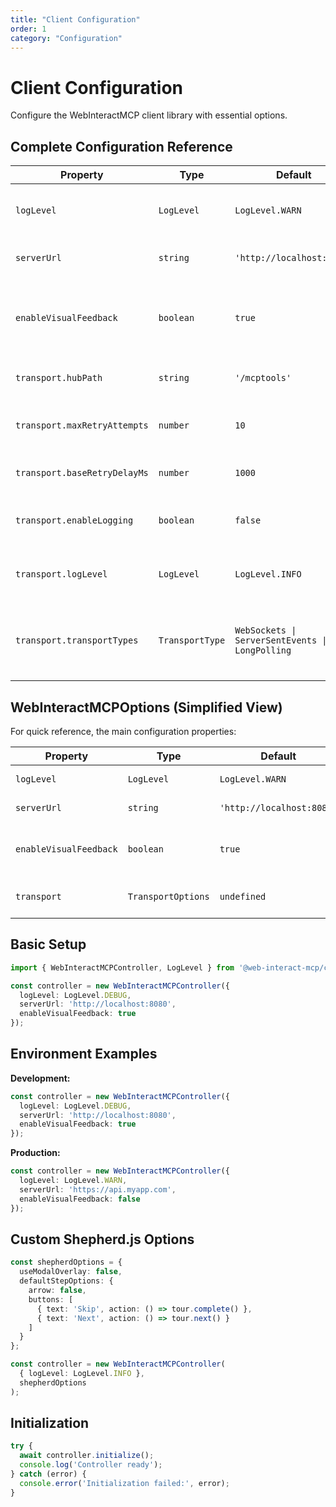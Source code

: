 ```yaml
---
title: "Client Configuration"
order: 1
category: "Configuration"
---
```


# Client Configuration

Configure the WebInteractMCP client library with essential options.

## Complete Configuration Reference

| Property | Type | Default | Possible Values | Description |
|----------|------|---------|-----------------|-------------|
| `logLevel` | `LogLevel` | `LogLevel.WARN` | TRACE(0), DEBUG(1), INFO(2), WARN(3), ERROR(4), FATAL(5), OFF(6) | Logging verbosity level |
| `serverUrl` | `string` | `'http://localhost:8080'` | Valid URLs (http/https) | MCP server endpoint URL |
| `enableVisualFeedback` | `boolean` | `true` | true/false | Enable visual feedback for automated actions |
| `transport.hubPath` | `string` | `'/mcptools'` | Valid paths | SignalR hub endpoint path |
| `transport.maxRetryAttempts` | `number` | `10` | 1-100 | Maximum connection retry attempts |
| `transport.baseRetryDelayMs` | `number` | `1000` | 100-30000 | Base retry delay in milliseconds |
| `transport.enableLogging` | `boolean` | `false` | true/false | Enable detailed SignalR logging |
| `transport.logLevel` | `LogLevel` | `LogLevel.INFO` | TRACE(0), DEBUG(1), INFO(2), WARN(3), ERROR(4), FATAL(5), OFF(6) | SignalR specific log level |
| `transport.transportTypes` | `TransportType` | `WebSockets \| ServerSentEvents \| LongPolling` | WebSockets(1), ServerSentEvents(2), LongPolling(4) | Allowed transport types (can be combined with \|) |

## WebInteractMCPOptions (Simplified View)

For quick reference, the main configuration properties:

| Property | Type | Default | Description |
|----------|------|---------|-------------|
| `logLevel` | `LogLevel` | `LogLevel.WARN` | Logging level |
| `serverUrl` | `string` | `'http://localhost:8080'` | MCP server URL |
| `enableVisualFeedback` | `boolean` | `true` | Enable visual feedback for actions |
| `transport` | `TransportOptions` | `undefined` | SignalR transport settings |

## Basic Setup

```typescript
import { WebInteractMCPController, LogLevel } from '@web-interact-mcp/client';

const controller = new WebInteractMCPController({
  logLevel: LogLevel.DEBUG,
  serverUrl: 'http://localhost:8080',
  enableVisualFeedback: true
});
```

## Environment Examples

**Development:**
```typescript
const controller = new WebInteractMCPController({
  logLevel: LogLevel.DEBUG,
  serverUrl: 'http://localhost:8080',
  enableVisualFeedback: true
});
```

**Production:**
```typescript
const controller = new WebInteractMCPController({
  logLevel: LogLevel.WARN,
  serverUrl: 'https://api.myapp.com',
  enableVisualFeedback: false
});
```

## Custom Shepherd.js Options

```typescript
const shepherdOptions = {
  useModalOverlay: false,
  defaultStepOptions: {
    arrow: false,
    buttons: [
      { text: 'Skip', action: () => tour.complete() },
      { text: 'Next', action: () => tour.next() }
    ]
  }
};

const controller = new WebInteractMCPController(
  { logLevel: LogLevel.INFO },
  shepherdOptions
);
```

## Initialization

```typescript
try {
  await controller.initialize();
  console.log('Controller ready');
} catch (error) {
  console.error('Initialization failed:', error);
}
```
